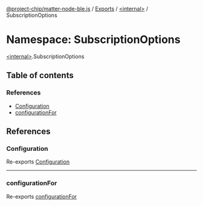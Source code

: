 [@project-chip/matter-node-ble.js](../README.md) / [Exports](../modules.md) / [\<internal\>](internal_.md) / SubscriptionOptions

# Namespace: SubscriptionOptions

[\<internal\>](internal_.md).SubscriptionOptions

## Table of contents

### References

- [Configuration](internal_.SubscriptionOptions.md#configuration)
- [configurationFor](internal_.SubscriptionOptions.md#configurationfor)

## References

### Configuration

Re-exports [Configuration](../interfaces/internal_.Configuration.md)

___

### configurationFor

Re-exports [configurationFor](internal_.md#configurationfor)
